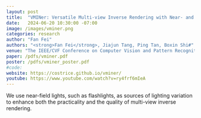 ```yaml
---
layout: post
title:  "VMINer: Versatile Multi-view Inverse Rendering with Near- and Far-field Light Sources"
date:   2024-06-20 10:30:00 -07:00
image: /images/vminer.png
categories: research
author: "Fan Fei"
authors: "<strong>Fan Fei</strong>, Jiajun Tang, Ping Tan, Boxin Shi#"
venue: "The IEEE/CVF Conference on Computer Vision and Pattern Recognition (CVPR) (Highlight)"
paper: /pdfs/vminer.pdf
poster: /pdfs/vminer_poster.pdf
#code: 
website: https://costrice.github.io/vminer/
youtube: https://www.youtube.com/watch?v=ry4frf6mIeA
---
```


We use near-field lights, such as flashlights, as sources of lighting variation 
to enhance both the practicality and the quality of multi-view inverse rendering.